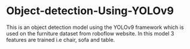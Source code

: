 # Object-detection-Using-YOLOv9
This is an object detection model using the YOLOv9 framework which is used on the furniture dataset from roboflow website. In this model 3 features are trained i.e chair, sofa and table.
